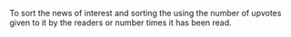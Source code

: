 To sort the news of interest and sorting the using the number of 
upvotes given to it by the readers or number times it has been read. 
